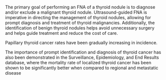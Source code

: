 The primary goal of performing an FNA of a thyroid nodule is to diagnose and/or exclude a malignant thyroid nodule. Ultrasound-guided FNA is imperative in directing the management of thyroid nodules, allowing for prompt diagnosis and treatment of thyroid malignancies. Additionally, the identification of benign thyroid nodules helps avoid unnecessary surgery and helps guide treatment and reduce the cost of care.

Papillary thyroid cancer rates have been gradually increasing in incidence.

The importance of prompt identification and diagnosis of thyroid cancer has also been demonstrated in the Surveillance, Epidemiology, and End Results database, where the mortality rate of localized thyroid cancer has been shown to be significantly better when compared to regional and metastatic disease